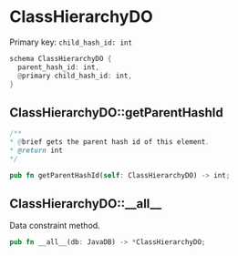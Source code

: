 # ClassHierarchyDO

Primary key: `child_hash_id: int`

```rust
schema ClassHierarchyDO {
  parent_hash_id: int,
  @primary child_hash_id: int,
}
```
## ClassHierarchyDO::getParentHashId

```java
/**
* @brief gets the parent hash id of this element.
* @return int
*/
```
```rust
pub fn getParentHashId(self: ClassHierarchyDO) -> int;
```
## ClassHierarchyDO::\_\_all\_\_

Data constraint method.

```rust
pub fn __all__(db: JavaDB) -> *ClassHierarchyDO;
```
